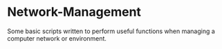 # Network-Management
Some basic scripts written to perform useful functions when managing a computer network or environment.
